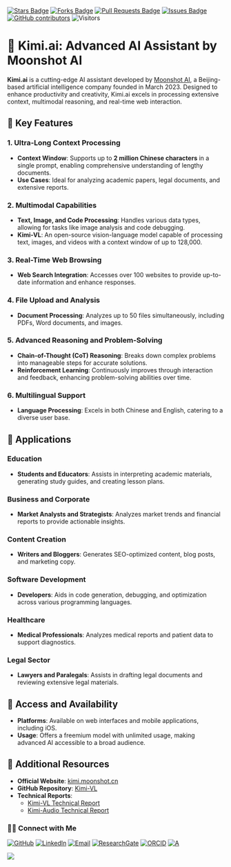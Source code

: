 <a href="https://github.com/drshahizan/short-course/stargazers"><img src="https://img.shields.io/github/stars/drshahizan/short-course" alt="Stars Badge"/></a>
<a href="https://github.com/drshahizan/short-course/network/members"><img src="https://img.shields.io/github/forks/drshahizan/short-course" alt="Forks Badge"/></a>
<a href="https://github.com/drshahizan/short-course/pulls"><img src="https://img.shields.io/github/issues-pr/drshahizan/short-course" alt="Pull Requests Badge"/></a>
<a href="https://github.com/drshahizan/short-course"><img src="https://img.shields.io/github/issues/drshahizan/short-course" alt="Issues Badge"/></a>
<a href="https://github.com/drshahizan/short-course/graphs/contributors"><img alt="GitHub contributors" src="https://img.shields.io/github/contributors/drshahizan/short-course?color=2b9348"></a>
![Visitors](https://api.visitorbadge.io/api/visitors?path=https%3A%2F%2Fgithub.com%2Fdrshahizan%2Fshort-course&labelColor=%23d9e3f0&countColor=%23697689&style=flat)

# 🤖 Kimi.ai: Advanced AI Assistant by Moonshot AI

**Kimi.ai** is a cutting-edge AI assistant developed by [Moonshot AI](https://www.moonshot.cn/), a Beijing-based artificial intelligence company founded in March 2023. Designed to enhance productivity and creativity, Kimi.ai excels in processing extensive context, multimodal reasoning, and real-time web interaction.

## 🧠 Key Features

### 1. Ultra-Long Context Processing
- **Context Window**: Supports up to **2 million Chinese characters** in a single prompt, enabling comprehensive understanding of lengthy documents.
- **Use Cases**: Ideal for analyzing academic papers, legal documents, and extensive reports.

### 2. Multimodal Capabilities
- **Text, Image, and Code Processing**: Handles various data types, allowing for tasks like image analysis and code debugging.
- **Kimi-VL**: An open-source vision-language model capable of processing text, images, and videos with a context window of up to 128,000.

### 3. Real-Time Web Browsing
- **Web Search Integration**: Accesses over 100 websites to provide up-to-date information and enhance responses.
  
### 4. File Upload and Analysis
- **Document Processing**: Analyzes up to 50 files simultaneously, including PDFs, Word documents, and images.

### 5. Advanced Reasoning and Problem-Solving
- **Chain-of-Thought (CoT) Reasoning**: Breaks down complex problems into manageable steps for accurate solutions.
- **Reinforcement Learning**: Continuously improves through interaction and feedback, enhancing problem-solving abilities over time.

### 6. Multilingual Support
- **Language Processing**: Excels in both Chinese and English, catering to a diverse user base.

## 💼 Applications

### Education
- **Students and Educators**: Assists in interpreting academic materials, generating study guides, and creating lesson plans.

### Business and Corporate
- **Market Analysts and Strategists**: Analyzes market trends and financial reports to provide actionable insights.

### Content Creation
- **Writers and Bloggers**: Generates SEO-optimized content, blog posts, and marketing copy.

### Software Development
- **Developers**: Aids in code generation, debugging, and optimization across various programming languages.

### Healthcare
- **Medical Professionals**: Analyzes medical reports and patient data to support diagnostics.

### Legal Sector
- **Lawyers and Paralegals**: Assists in drafting legal documents and reviewing extensive legal materials.

## 📱 Access and Availability

- **Platforms**: Available on web interfaces and mobile applications, including iOS.
- **Usage**: Offers a freemium model with unlimited usage, making advanced AI accessible to a broad audience.

## 🔗 Additional Resources

- **Official Website**: [kimi.moonshot.cn](https://kimi.moonshot.cn/)
- **GitHub Repository**: [Kimi-VL](https://github.com/MoonshotAI/Kimi-VL)
- **Technical Reports**:
  - [Kimi-VL Technical Report](https://arxiv.org/abs/2504.07491)
  - [Kimi-Audio Technical Report](https://arxiv.org/abs/2504.18425)

### 🙌🏻 Connect with Me
<p align="left">
    <a href="https://github.com/drshahizan" target="_blank"><img alt="GitHub" src="https://img.shields.io/badge/-@drshahizan-181717?style=flat-square&logo=GitHub&logoColor=white"></a>
    <a href="https://www.linkedin.com/in/drshahizan" target="_blank"><img alt="LinkedIn" src="https://img.shields.io/badge/-drshahizan-blue?style=flat-square&logo=Linkedin&logoColor=white&link=https://www.linkedin.com/in/drshahizan/"></a>
    <a href="mailto:shahizan@utm.my" target="_blank"><img alt="Email" src="https://img.shields.io/badge/-shahizan@utm.my-c14438?style=flat-square&logo=Gmail&logoColor=white&link=mailto:shahizan@utm.my.com"></a>
    <a href="https://www.researchgate.net/profile/Mohd-Othman-28" target="_blank"><img alt="ResearchGate" src="https://img.shields.io/badge/-ResearchGate-00CCBB?style=flat-square&logo=ResearchGate&logoColor=white"></a>
    <a href="https://orcid.org/0000-0003-4261-1873" target="_blank"><img alt="ORCID" src="https://img.shields.io/badge/-ORCID-A6CE39?style=flat-square&logo=ORCID&logoColor=white"></a> 
 <a href="https://visitorbadge.io/status?path=https%3A%2F%2Fgithub.com%2Fdrshahizan" target="_blank"><img alt="A" src="https://api.visitorbadge.io/api/visitors?path=https%3A%2F%2Fgithub.com%2Fdrshahizan&labelColor=%23697689&countColor=%23555555&style=plastic"></a>
 
![](https://hit.yhype.me/github/profile?user_id=81284918)
</p>


